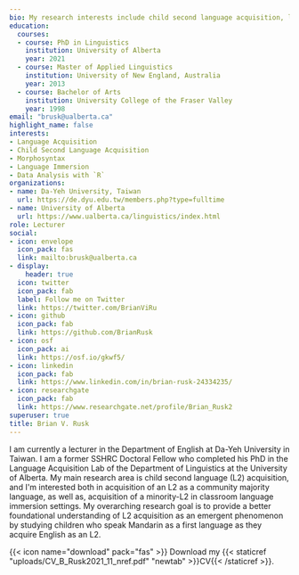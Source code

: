 ```yaml
---
bio: My research interests include child second language acquisition, language immersion, and acquisition of morphosyntax.
education:
  courses:
  - course: PhD in Linguistics
    institution: University of Alberta
    year: 2021
  - course: Master of Applied Linguistics
    institution: University of New England, Australia
    year: 2013
  - course: Bachelor of Arts
    institution: University College of the Fraser Valley
    year: 1998
email: "brusk@ualberta.ca"
highlight_name: false
interests:
- Language Acquisition
- Child Second Language Acquisition
- Morphosyntax
- Language Immersion
- Data Analysis with `R`
organizations:
- name: Da-Yeh University, Taiwan
  url: https://de.dyu.edu.tw/members.php?type=fulltime
- name: University of Alberta
  url: https://www.ualberta.ca/linguistics/index.html
role: Lecturer
social:
- icon: envelope
  icon_pack: fas
  link: mailto:brusk@ualberta.ca
- display:
    header: true
  icon: twitter
  icon_pack: fab
  label: Follow me on Twitter
  link: https://twitter.com/BrianViRu
- icon: github
  icon_pack: fab
  link: https://github.com/BrianRusk
- icon: osf
  icon_pack: ai
  link: https://osf.io/gkwf5/
- icon: linkedin
  icon_pack: fab
  link: https://www.linkedin.com/in/brian-rusk-24334235/
- icon: researchgate
  icon_pack: fab
  link: https://www.researchgate.net/profile/Brian_Rusk2
superuser: true
title: Brian V. Rusk
---
```


I am currently a lecturer in the Department of English at Da-Yeh University in Taiwan. I am a former SSHRC Doctoral Fellow who completed his PhD in the Language Acquisition Lab of the Department of Linguistics at the University of Alberta. My main research area is child second language (L2) acquisition, and I'm interested both in acquisition of an L2 as a community majority language, as well as, acquisition of a minority-L2 in classroom language immersion settings. My overarching research goal is to provide a better foundational understanding of L2 acquisition as an emergent phenomenon by studying children who speak Mandarin as a first language as they acquire English as an L2. 

{{< icon name="download" pack="fas" >}} Download my {{< staticref "uploads/CV_B_Rusk2021_11_nref.pdf" "newtab" >}}CV{{< /staticref >}}.
